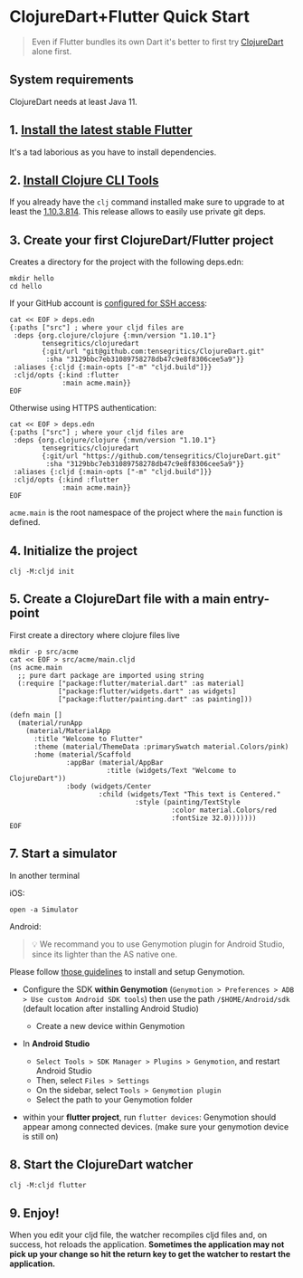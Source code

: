 # ClojureDart+Flutter Quick Start

> Even if Flutter bundles its own Dart it's better to first try [ClojureDart](quick-start.md) alone first.

## System requirements

ClojureDart needs at least Java 11.

## 1. [Install the latest stable Flutter](https://flutter.dev/docs/get-started/install)

It's a tad laborious as you have to install dependencies.

## 2. [Install Clojure CLI Tools](https://clojure.org/guides/getting_started#_clojure_installer_and_cli_tools)

If you already have the `clj` command installed make sure to upgrade to at least the [1.10.3.814](https://clojure.org/releases/tools#v1.10.3.814). This release allows to easily use private git deps.

## 3. Create your first ClojureDart/Flutter project

Creates a directory for the project with the following deps.edn:

``` shell
mkdir hello
cd hello
```

If your GitHub account is [configured for SSH access](https://docs.github.com/en/github/authenticating-to-github/connecting-to-github-with-ssh/adding-a-new-ssh-key-to-your-github-account):

``` shell
cat << EOF > deps.edn
{:paths ["src"] ; where your cljd files are
 :deps {org.clojure/clojure {:mvn/version "1.10.1"}
        tensegritics/clojuredart
        {:git/url "git@github.com:tensegritics/ClojureDart.git"
         :sha "3129bbc7eb31089758278db47c9e8f8306cee5a9"}}
 :aliases {:cljd {:main-opts ["-m" "cljd.build"]}}
 :cljd/opts {:kind :flutter
             :main acme.main}}
EOF
```

Otherwise using HTTPS authentication:

``` shell
cat << EOF > deps.edn
{:paths ["src"] ; where your cljd files are
 :deps {org.clojure/clojure {:mvn/version "1.10.1"}
        tensegritics/clojuredart
        {:git/url "https://github.com/tensegritics/ClojureDart.git"
         :sha "3129bbc7eb31089758278db47c9e8f8306cee5a9"}}
 :aliases {:cljd {:main-opts ["-m" "cljd.build"]}}
 :cljd/opts {:kind :flutter
             :main acme.main}}
EOF
```

`acme.main` is the root namespace of the project where the `main` function is defined.

## 4. Initialize the project

``` shell
clj -M:cljd init
```

## 5. Create a ClojureDart file with a main entry-point

First create a directory where clojure files live

``` shell
mkdir -p src/acme
cat << EOF > src/acme/main.cljd
(ns acme.main
  ;; pure dart package are imported using string
  (:require ["package:flutter/material.dart" :as material]
            ["package:flutter/widgets.dart" :as widgets]
            ["package:flutter/painting.dart" :as painting]))

(defn main []
  (material/runApp
    (material/MaterialApp
      :title "Welcome to Flutter"
      :theme (material/ThemeData :primarySwatch material.Colors/pink)
      :home (material/Scaffold
              :appBar (material/AppBar
                        :title (widgets/Text "Welcome to ClojureDart"))
              :body (widgets/Center
                      :child (widgets/Text "This text is Centered."
                               :style (painting/TextStyle
                                        :color material.Colors/red
                                        :fontSize 32.0)))))))
EOF
```
## 7. Start a simulator

In another terminal

iOS:
``` shell
open -a Simulator
```

Android:

> :bulb: We recommand you to use Genymotion plugin for Android Studio, since its lighter than the AS native one.

Please follow [those guidelines](https://docs.genymotion.com/desktop/Get_started/Requirements/) to install and setup Genymotion.


* Configure the SDK **within Genymotion** (`Genymotion > Preferences > ADB > Use custom Android SDK tools`) then use the path `/$HOME/Android/sdk` (default location after installing Android Studio)

    * Create a new device within Genymotion

* In **Android Studio**

    * `Select Tools > SDK Manager > Plugins > Genymotion`, and restart Android Studio
    * Then, select `Files > Settings`
    * On the sidebar, select `Tools > Genymotion plugin`
    * Select the path to your Genymotion folder

* within your **flutter project**, run `flutter devices`: Genymotion should appear among connected devices. (make sure your genymotion device is still on)

## 8. Start the ClojureDart watcher

``` shell
clj -M:cljd flutter
```

## 9. Enjoy!

 When you edit your cljd file, the watcher recompiles cljd files and, on success, hot reloads the application. **Sometimes the application may not pick up your change so hit the return key to get the watcher to restart the application.**
